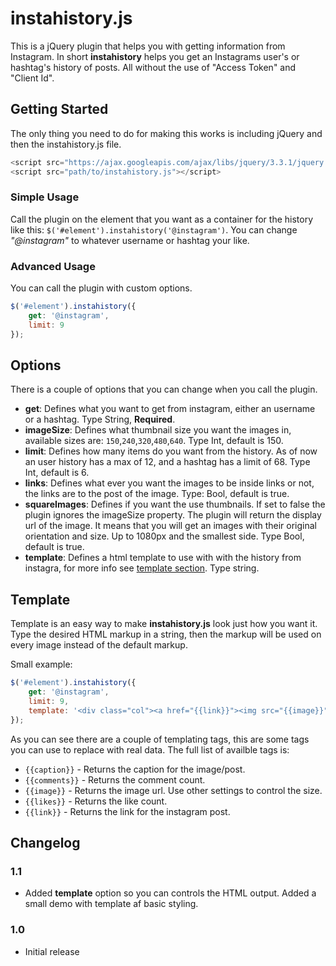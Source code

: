 # instahistory.js
This is a jQuery plugin that helps you with getting information from Instagram. In short **instahistory** helps you get an Instagrams user's or hashtag's history of posts. All without the use of "Access Token" and "Client Id". 

## Getting Started
The only thing you need to do for making this works is including jQuery and then the instahistory.js file.
```js
<script src="https://ajax.googleapis.com/ajax/libs/jquery/3.3.1/jquery.min.js"></script>
<script src="path/to/instahistory.js"></script>
```

### Simple Usage
Call the plugin on the element that you want as a container for the history like this: `$('#element').instahistory('@instagram')`. You can change *"@instagram"* to whatever username or hashtag your like. 

### Advanced Usage
You can call the plugin with custom options.
```js
$('#element').instahistory({
    get: '@instagram',
    limit: 9
});
```

## Options 
There is a couple of options that you can change when you call the plugin.
- **get**: Defines what you want to get from instagram, either an username or a hashtag. Type String, **Required**.
- **imageSize**: Defines what thumbnail size you want the images in, available sizes are: `150`,`240`,`320`,`480`,`640`. Type Int, default is 150.
- **limit**: Defines how many items do you want from the history. As of now an user history has a max of 12, and a hashtag has a limit of 68. Type Int, default is 6.
- **links**: Defines what ever you want the images to be inside links or not, the links are to the post of the image. Type: Bool, default is true.
- **squareImages**: Defines if you want the use thumbnails. If set to false the plugin ignores the imageSize property. The plugin will return the display url of the image. It means that you will get an images with their original orientation and size. Up to 1080px and the smallest side. Type Bool, default is true.
- **template**: Defines a html template to use with with the history from instagra, for more info see [template section](#template). Type string.

## Template
Template is an easy way to make **instahistory.js** look just how you want it. Type the desired HTML markup in a string, then the markup will be used on every image instead of the default markup.

Small example:
```js
$('#element').instahistory({
    get: '@instagram',
    limit: 9,
    template: '<div class="col"><a href="{{link}}"><img src="{{image}}"></a></div>'
});
```
As you can see there are a couple of templating tags, this are some tags you can use to replace with real data. The full list of availble tags is:
- `{{caption}}` - Returns the caption for the image/post.
- `{{comments}}` - Returns the comment count.
- `{{image}}` - Returns the image url. Use other settings to control the size.
- `{{likes}}` - Returns the like count.
- `{{link}}` - Returns the link for the instagram post.

## Changelog
### 1.1
- Added **template** option so you can controls the HTML output. Added a small demo with template af basic styling.
### 1.0
- Initial release